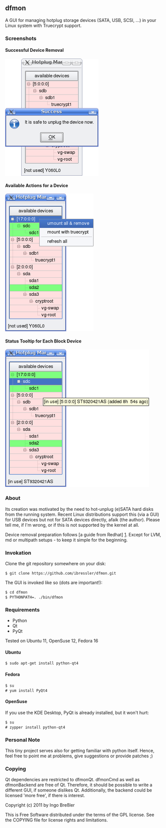 ## dfmon

A GUI for managing hotplug storage devices (SATA, USB, SCSI, ...) in your 
Linux system with Truecrypt support.

### Screenshots

#### Successful Device Removal

![Successful Device Removal](https://github.com/ibressler/dfmon/raw/master/screenshots/scr01.png "Successful Device Removal")

#### Available Actions for a Device

![Available Actions for a Device](https://github.com/ibressler/dfmon/raw/master/screenshots/scr02.png "Available Actions for a Device")

#### Status Tooltip for Each Block Device

![Status Tooltip for Each Block Device](https://github.com/ibressler/dfmon/raw/master/screenshots/scr03.png "Status Tooltip for Each Block Device")

### About

Its creation was motivated by the need to hot-unplug (e)SATA hard disks from the
running system. Recent Linux distributions support this (via a GUI) for USB 
devices but not for SATA devices directly, afaik (the author). Please tell me,
if I'm wrong, or if this is not supported by the kernel at all.

Device removal preparation follows [a guide from Redhat] [1]. Except for LVM,
md or multipath setups - to keep it simple for the beginning.

[1]: http://docs.redhat.com/docs/en-US/Red_Hat_Enterprise_Linux/5/html/Online_Storage_Reconfiguration_Guide/removing_devices.html

### Invokation

Clone the git repository somewhere on your disk:

	$ git clone https://github.com/ibressler/dfmon.git

The GUI is invoked like so (dots are important!):

	$ cd dfmon
	$ PYTHONPATH=. ./bin/dfmon

### Requirements

* Python
* Qt
* PyQt

Tested on Ubuntu 11, OpenSuse 12, Fedora 16

#### Ubuntu

	$ sudo apt-get install python-qt4

#### Fedora

	$ su
	# yum install PyQt4

#### OpenSuse

If you use the KDE Desktop, PyQt is already installed, but it won't hurt:

	$ su
	# zypper install python-qt4

### Personal Note

This tiny project serves also for getting familiar with python itself. Hence,
feel free to point me at problems, give suggestions or provide patches ;)

### Copying

Qt dependencies are restricted to dfmonQt. dfmonCmd as well as dfmonBackend
are free of Qt. Therefore, it should be possible to write a different GUI, if
someone dislikes Qt. Additionally, the backend could be licensed 'more free', if
there is interest.

Copyright (c) 2011 by Ingo Breßler

This is Free Software distributed under the terms of the GPL license. See the COPYING file for license rights and limitations.

